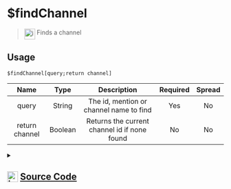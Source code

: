 # $findChannel
> <img align="top" src="https://upload.wikimedia.org/wikipedia/commons/thumb/e/e4/Infobox_info_icon.svg/160px-Infobox_info_icon.svg.png?20150409153300" alt="image" width="25" height="auto"> Finds a channel
## Usage
```
$findChannel[query;return channel]
```
| Name | Type | Description | Required | Spread
| :---: | :---: | :---: | :---: | :---: |
query | String | The id, mention or channel name to find | Yes | No
return channel | Boolean | Returns the current channel id if none found | No | No
<details>
<summary>
    
## <img align="top" src="https://cdn4.iconfinder.com/data/icons/iconsimple-logotypes/512/github-512.png" alt="image" width="25" height="auto">  [Source Code](https://github.com/tryforge/ForgeScript-V2/blob/main/src/native/findChannel.ts)
    
</summary>
    
```ts
import { ArgType, CompiledFunction, NativeFunction, Return } from "../structures"
import { ChannelMentionCharRegex } from "./findGuildChannel"

export default new NativeFunction({
    name: "$findChannel",
    version: "1.0.0",
    description: "Finds a channel",
    brackets: true,
    args: [
        {
            name: "query",
            description: "The id, mention or channel name to find",
            rest: false,
            type: ArgType.String,
            required: true
        },
        {
            name: "return channel",
            description: "Returns the current channel id if none found",
            rest: false,
            type: ArgType.Boolean
        }
    ],
    unwrap: true,
    execute(ctx, [ q, rt ]) {
        const id = q.replace(ChannelMentionCharRegex, "")

        if (CompiledFunction.IdRegex.test(id)) {
            const ch = ctx.client.channels.cache.get(id)
            if (ch) return Return.success(ch.id)
        }

        const rtId = rt ? ctx.channel?.id ?? undefined : undefined

        q = q.toLowerCase()

        return Return.success(
            ctx.client.channels.cache.find(
                x => x.id === id || ("name" in x && (x.name as string).toLowerCase() === q)
            )?.id ?? rtId
        )
    },
})
```
    
</details>